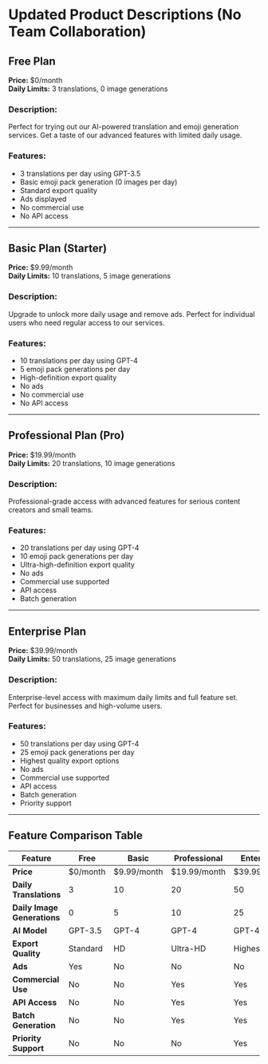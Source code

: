 # Updated Product Descriptions (No Team Collaboration)

## Free Plan
**Price:** $0/month  
**Daily Limits:** 3 translations, 0 image generations

### Description:
Perfect for trying out our AI-powered translation and emoji generation services. Get a taste of our advanced features with limited daily usage.

### Features:
- 3 translations per day using GPT-3.5
- Basic emoji pack generation (0 images per day)
- Standard export quality
- Ads displayed
- No commercial use
- No API access

---

## Basic Plan (Starter)
**Price:** $9.99/month  
**Daily Limits:** 10 translations, 5 image generations

### Description:
Upgrade to unlock more daily usage and remove ads. Perfect for individual users who need regular access to our services.

### Features:
- 10 translations per day using GPT-4
- 5 emoji pack generations per day
- High-definition export quality
- No ads
- No commercial use
- No API access

---

## Professional Plan (Pro)
**Price:** $19.99/month  
**Daily Limits:** 20 translations, 10 image generations

### Description:
Professional-grade access with advanced features for serious content creators and small teams.

### Features:
- 20 translations per day using GPT-4
- 10 emoji pack generations per day
- Ultra-high-definition export quality
- No ads
- Commercial use supported
- API access
- Batch generation

---

## Enterprise Plan
**Price:** $39.99/month  
**Daily Limits:** 50 translations, 25 image generations

### Description:
Enterprise-level access with maximum daily limits and full feature set. Perfect for businesses and high-volume users.

### Features:
- 50 translations per day using GPT-4
- 25 emoji pack generations per day
- Highest quality export options
- No ads
- Commercial use supported
- API access
- Batch generation
- Priority support

---

## Feature Comparison Table

| Feature | Free | Basic | Professional | Enterprise |
|---------|------|-------|-------------|------------|
| **Price** | $0/month | $9.99/month | $19.99/month | $39.99/month |
| **Daily Translations** | 3 | 10 | 20 | 50 |
| **Daily Image Generations** | 0 | 5 | 10 | 25 |
| **AI Model** | GPT-3.5 | GPT-4 | GPT-4 | GPT-4 |
| **Export Quality** | Standard | HD | Ultra-HD | Highest |
| **Ads** | Yes | No | No | No |
| **Commercial Use** | No | No | Yes | Yes |
| **API Access** | No | No | Yes | Yes |
| **Batch Generation** | No | No | Yes | Yes |
| **Priority Support** | No | No | No | Yes | 